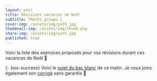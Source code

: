 ```yaml
---
layout: post
title: Révisions vacances de Noël
subtitle: TMaths groupe 1
cover-img: /assets/img/path.jpg
thumbnail-img: /assets/img/thumb.png
share-img: /assets/img/path.jpg
published: true
---
```


Voici la liste des exercices proposés pour vos révisions durant ces vacances de Noël 🎅




{: .box-success}
Voici le [sujet du bac blanc](https://github.com/raveluz/raveluz.github.io/blob/master/pdf/Bacblanc22024.Sujet2.pdf) de ce matin.
Je vous joins également son [corrigé](https://github.com/raveluz/raveluz.github.io/blob/master/pdf/Correction.DS13.BB2.Sujet2.pdf) sans garantie :muscle:



